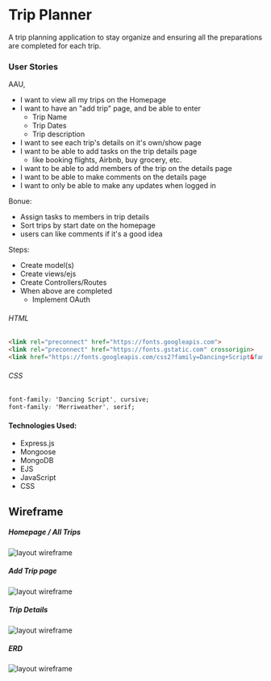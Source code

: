 # Trip Planner

A trip planning application to stay organize and ensuring all the preparations are completed for each trip.

### User Stories
AAU,
- I want to view all my trips on the Homepage
- I want to have an "add trip" page, and be able to enter
    - Trip Name
    - Trip Dates
    - Trip description
- I want to see each trip's details on it's own/show page
- I want to be able to add tasks on the trip details page
    - like booking flights, Airbnb, buy grocery, etc.
- I want to be able to add members of the trip on the details page
- I want to be able to make comments on the details page
- I want to only be able to make any updates when logged in

Bonue:
- Assign tasks to members in trip details
- Sort trips by start date on the homepage
- users can like comments if it's a good idea

Steps:
- Create model(s)
- Create views/ejs
- Create Controllers/Routes
- When above are completed
    - Implement OAuth

###### HTML
```html
<link rel="preconnect" href="https://fonts.googleapis.com">
<link rel="preconnect" href="https://fonts.gstatic.com" crossorigin>
<link href="https://fonts.googleapis.com/css2?family=Dancing+Script&family=Merriweather:wght@300&display=swap" rel="stylesheet">
```
###### CSS
```css
font-family: 'Dancing Script', cursive;
font-family: 'Merriweather', serif;
```

#### Technologies Used:
- Express.js
- Mongoose
- MongoDB
- EJS
- JavaScript
- CSS

## Wireframe
##### Homepage / All Trips
![layout wireframe](https://i.imgur.com/yJYKRMQ.png)
##### Add Trip page
![layout wireframe](https://i.imgur.com/yEA5tki.png)
##### Trip Details
![layout wireframe](https://i.imgur.com/yANO9s9.png)
##### ERD
![layout wireframe](https://i.imgur.com/wm7kIbf.png)